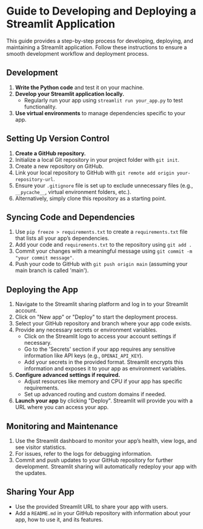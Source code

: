 # Guide to Developing and Deploying a Streamlit Application

This guide provides a step-by-step process for developing, deploying, and maintaining a Streamlit application. Follow these instructions to ensure a smooth development workflow and deployment process.

## Development

1. **Write the Python code** and test it on your machine.
2. **Develop your Streamlit application locally.**
   - Regularly run your app using `streamlit run your_app.py` to test functionality.
3. **Use virtual environments** to manage dependencies specific to your app.

## Setting Up Version Control

1. **Create a GitHub repository.**
2. Initialize a local Git repository in your project folder with `git init`.
3. Create a new repository on GitHub.
4. Link your local repository to GitHub with `git remote add origin your-repository-url`.
5. Ensure your `.gitignore` file is set up to exclude unnecessary files (e.g., `__pycache__`, virtual environment folders, etc.).
6. Alternatively, simply clone this repository as a starting point.

## Syncing Code and Dependencies

1. Use `pip freeze > requirements.txt` to create a `requirements.txt` file that lists all your app’s dependencies.
2. Add your code and `requirements.txt` to the repository using `git add .`
3. Commit your changes with a meaningful message using `git commit -m "your commit message"`.
4. Push your code to GitHub with `git push origin main` (assuming your main branch is called 'main').

## Deploying the App

1. Navigate to the Streamlit sharing platform and log in to your Streamlit account.
2. Click on "New app" or "Deploy" to start the deployment process.
3. Select your GitHub repository and branch where your app code exists.
4. Provide any necessary secrets or environment variables.
   - Click on the Streamlit logo to access your account settings if necessary.
   - Go to the 'Secrets' section if your app requires any sensitive information like API keys (e.g., `OPENAI_API_KEY`).
   - Add your secrets in the provided format. Streamlit encrypts this information and exposes it to your app as environment variables.
5. **Configure advanced settings if required.**
   - Adjust resources like memory and CPU if your app has specific requirements.
   - Set up advanced routing and custom domains if needed.
6. **Launch your app** by clicking "Deploy". Streamlit will provide you with a URL where you can access your app.

## Monitoring and Maintenance

1. Use the Streamlit dashboard to monitor your app’s health, view logs, and see visitor statistics.
2. For issues, refer to the logs for debugging information.
3. Commit and push updates to your GitHub repository for further development. Streamlit sharing will automatically redeploy your app with the updates.

## Sharing Your App

- Use the provided Streamlit URL to share your app with users.
- Add a `README.md` in your GitHub repository with information about your app, how to use it, and its features.
